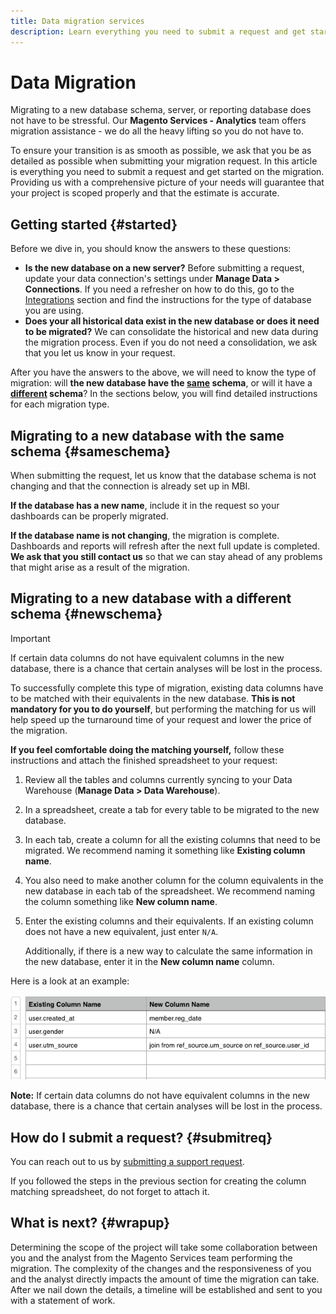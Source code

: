 ```yaml
---
title: Data migration services
description: Learn everything you need to submit a request and get started on the migration.
---
```

# Data Migration

Migrating to a new database schema, server, or reporting database does not have to be stressful. Our **Magento Services - Analytics** team offers migration assistance - we do all the heavy lifting so you do not have to.

To ensure your transition is as smooth as possible, we ask that you be as detailed as possible when submitting your migration request. In this article is everything you need to submit a request and get started on the migration. Providing us with a comprehensive picture of your needs will guarantee that your project is scoped properly and that the estimate is accurate.

## Getting started {#started}

Before we dive in, you should know the answers to these questions:

* **Is the new database on a new server?** Before submitting a request, update your data connection's settings under **Manage Data > Connections**. If you need a refresher on how to do this, go to the [Integrations](../integrations/integrations.md) section and find the instructions for the type of database you are using.
* **Does your all historical data exist in the new database or does it need to be migrated?** We can consolidate the historical and new data during the migration process. Even if you do not need a consolidation, we ask that you let us know in your request.

After you have the answers to the above, we will need to know the type of migration: will **the new database have the [<u>same</u>](#sameschema) schema**, or will it have a **[<u>different</u>](#newschema) schema**? In the sections below, you will find detailed instructions for each migration type.

## Migrating to a new database with the same schema {#sameschema}

When submitting the request, let us know that the database schema is not changing and that the connection is already set up in MBI.

**If the database has a new name**, include it in the request so your dashboards can be properly migrated.

**If the database name is not changing**, the migration is complete. Dashboards and reports will refresh after the next full update is completed. **We ask that you still contact us** so that we can stay ahead of any problems that might arise as a result of the migration.

## Migrating to a new database with a different schema {#newschema}

>[!IMPORTANT]
>
>If certain data columns do not have equivalent columns in the new database, there is a chance that certain analyses will be lost in the process.

To successfully complete this type of migration, existing data columns have to be matched with their equivalents in the new database. **This is not mandatory for you to do yourself**, but performing the matching for us will help speed up the turnaround time of your request and lower the price of the migration.

**If you feel comfortable doing the matching yourself,** follow these instructions and attach the finished spreadsheet to your request:

1. Review all the tables and columns currently syncing to your Data Warehouse (**Manage Data > Data Warehouse**).
1. In a spreadsheet, create a tab for every table to be migrated to the new database.
1. In each tab, create a column for all the existing columns that need to be migrated. We recommend naming it something like **Existing column name**.
1. You also need to make another column for the column equivalents in the new database in each tab of the spreadsheet. We recommend naming the column something like **New column name**.
1. Enter the existing columns and their equivalents. If an existing column does not have a new equivalent, just enter `N/A`.

    Additionally, if there is a new way to calculate the same information in the new database, enter it in the **New column name** column.

Here is a look at an example:

![](../../../assets/Migration_Spreadsheet.png)

**Note:** If certain data columns do not have equivalent columns in the new database, there is a chance that certain analyses will be lost in the process.

## How do I submit a request? {#submitreq}

You can reach out to us by [submitting a support request](../../../getting-started/support.md).

If you followed the steps in the previous section for creating the column matching spreadsheet, do not forget to attach it.

## What is next? {#wrapup}

Determining the scope of the project will take some collaboration between you and the analyst from the Magento Services team performing the migration. The complexity of the changes and the responsiveness of you and the analyst directly impacts the amount of time the migration can take. After we nail down the details, a timeline will be established and sent to you with a statement of work.
